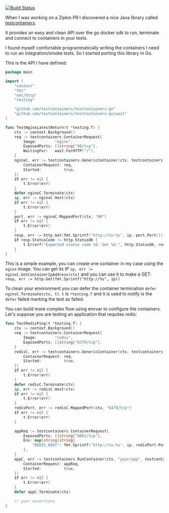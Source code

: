 [![Build Status](https://travis-ci.org/testcontainers/testcontainers-go.svg?branch=master)](https://travis-ci.org/testcontainers/testcontainers-go)

When I was working on a Zipkin PR I discovered a nice Java library called
[testcontainers](https://www.testcontainers.org/).

It provides an easy and clean API over the go docker sdk to run, terminate and
connect to containers in your tests.

I found myself comfortable programmatically writing the containers I need to run
an integration/smoke tests. So I started porting this library in Go.


This is the API I have defined:

```go
package main

import (
	"context"
	"fmt"
	"net/http"
	"testing"

	"github.com/testcontainers/testcontainers-go"
	"github.com/testcontainers/testcontainers-go/wait"
)

func TestNginxLatestReturn(t *testing.T) {
	ctx := context.Background()
	req := testcontainers.ContainerRequest{
		Image:        "nginx",
		ExposedPorts: []string{"80/tcp"},
		WaitingFor:   wait.ForHTTP("/"),
	}
	nginxC, err := testcontainers.GenericContainer(ctx, testcontainers.GenericContainerRequest{
		ContainerRequest: req,
		Started:          true,
	})
	if err != nil {
		t.Error(err)
	}
	defer nginxC.Terminate(ctx)
	ip, err := nginxC.Host(ctx)
	if err != nil {
		t.Error(err)
	}
	port, err := nginxC.MappedPort(ctx, "80")
	if err != nil {
		t.Error(err)
	}
	resp, err := http.Get(fmt.Sprintf("http://%s:%s", ip, port.Port()))
	if resp.StatusCode != http.StatusOK {
		t.Errorf("Expected status code %d. Got %d.", http.StatusOK, resp.StatusCode)
	}
}
```
This is a simple example, you can create one container in my case using the
`nginx` image. You can get its IP `ip, err := nginxC.GetContainerIpAddress(ctx)` and you
can use it to make a GET: `resp, err := http.Get(fmt.Sprintf("http://%s", ip))`

To clean your environment you can defer the container termination `defer
nginxC.Terminate(ctx, t)`. `t` is `*testing.T` and it is used to notify is the
`defer` failed marking the test as failed.

You can build more complex flow using envvar to configure the containers. Let's
suppose you are testing an application that requites redis:

```go
func TestRedisPing(t *testing.T) {
	ctx := context.Background()
	req := testcontainers.ContainerRequest{
		Image:        "redis",
		ExposedPorts: []string{"6379/tcp"},
	}
	redisC, err := testcontainers.GenericContainer(ctx, testcontainers.GenericContainerRequest{
		ContainerRequest: req,
		Started:          true,
	})
	if err != nil {
		t.Error(err)
	}
	defer redisC.Terminate(ctx)
	ip, err := redisC.Host(ctx)
	if err != nil {
		t.Error(err)
	}
	redisPort, err := redisC.MappedPort(ctx, "6479/tcp")
	if err != nil {
		t.Error(err)
	}

	appReq := testcontainers.ContainerRequest{
		ExposedPorts: []string{"8081/tcp"},
		Env: map[string]string{
			"REDIS_HOST": fmt.Sprintf("http://%s:%s", ip, redisPort.Port()),
		},
	}
	appC, err := testcontainers.RunContainer(ctx, "your/app", testcontainers.GenericContainerRequest{
		ContainerRequest: appReq,
		Started:          true,
	})
	if err != nil {
		t.Error(err)
	}
	defer appC.Terminate(ctx)

	// your assertions
}
```
